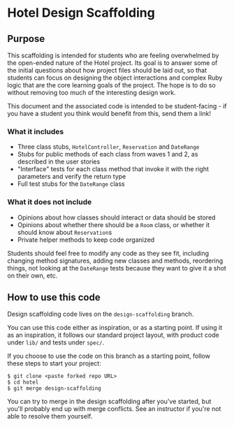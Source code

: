 # Hotel Design Scaffolding

## Purpose

This scaffolding is intended for students who are feeling overwhelmed by the open-ended nature of the Hotel project. Its goal is to answer some of the initial questions about how project files should be laid out, so that students can focus on designing the object interactions and complex Ruby logic that are the core learning goals of the project. The hope is to do so without removing too much of the interesting design work.

This document and the associated code is intended to be student-facing - if you have a student you think would benefit from this, send them a link!

### What it includes

- Three class stubs, `HotelController`, `Reservation` and `DateRange`
- Stubs for public methods of each class from waves 1 and 2, as described in the user stories
- "Interface" tests for each class method that invoke it with the right parameters and verify the return type
- Full test stubs for the `DateRange` class

### What it does not include

- Opinions about how classes should interact or data should be stored
- Opinions about whether there should be a `Room` class, or whether it should know about `Reservation`s
- Private helper methods to keep code organized

Students should feel free to modify any code as they see fit, including changing method signatures, adding new classes and methods, reordering things, not looking at the `DateRange` tests because they want to give it a shot on their own, etc. 

## How to use this code

Design scaffolding code lives on the `design-scaffolding` branch.

You can use this code either as inspiration, or as a starting point. If using it as an inspiration, it follows our standard project layout, with product code under `lib/` and tests under `spec/`.

If you choose to use the code on this branch as a starting point, follow these steps to start your project:

```
$ git clone <paste forked repo URL>
$ cd hotel
$ git merge design-scaffolding
```

You can try to merge in the design scaffolding after you've started, but you'll probably end up with merge conflicts. See an instructor if you're not able to resolve them yourself.